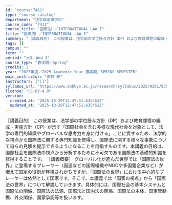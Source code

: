 ```yaml
---
id: "course:7411"
type: "course-catalog"
department: "法学部法律学科"
course_code: "7411"
course_title: "国際法Ⅰ ／INTERNATIONAL LAW I"
title: "国際法Ⅰ ／INTERNATIONAL LAW I"
summary: "［講義目的］ この授業は、法学部の学位授与方針（DP）および教育課程の編成・実施方針（CP）が示す「国際社会を含む多様な現代社会を対象として、法学の専門的知識やグローバルな思考力を身に付ける」ことに資するため、法学的な視点から国際法に関する…"
tags: []
campus: ""
term: ""
period: "水3／Wed 3"
course_type: "春学期／Spring"
credits: 2
year: "2025年度／2025 Academic Year 春学期／SPRING SEMESTER"
main_instructor: "雨野 統"
instructors: ["[]"]
syllabus_url: "https://www.dokkyo.ac.jp/research/syllabus/2025/0301/0301_07411_ja_JP.html"
license: "CC-BY-4.0"
version:
  created_at: "2025-10-29T12:47:51.635451Z"
  updated_at: "2025-10-29T12:47:51.635451Z"
---
```

［講義目的］ この授業は、法学部の学位授与方針（DP）および教育課程の編成・実施方針（CP）が示す「国際社会を含む多様な現代社会を対象として、法学の専門的知識やグローバルな思考力を身に付ける」ことに資するため、法学的な視点から国際法に関する専門知識を修得し、国際法に関する様々な事象について自らの見解を提示できるようになることを目指すものです。本講義の目的は、国際社会を国際法の視点から分析するために不可欠である国際法の基礎的知識を修得することです。 ［講義概要］ グローバル化が進んだ世界では「国際法の世界」に登場するプレーヤー（国連などの国際組織やNGOや多国籍企業など）が増えて国家の役割が軽視されがちですが、「国際法の世界」における中心的なプレーヤーは依然として国家です。そこで、本講義では「国家の視点」から「国際法の世界」について解説していきます。具体的には、国際社会の基本システムと国際法の関係、国際法の法源、国際法と国内法の関係、国際法の主体、国家管轄権、外交関係、国家承認等を扱います。
